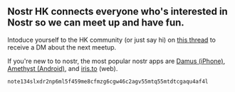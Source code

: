 ## Nostr HK connects everyone who's interested in Nostr so we can meet up and have fun.

Intoduce yourself to the HK community (or just say hi) on [this thread](https://snort.social/e/note134slxdr2np6ml5f459me8cfmzg6cgw46c2agv55mtq55mtdtcgaqu4af4l) to receive a DM about the next meetup. 

If you're new to to nostr, the most popular nostr apps are [Damus (iPhone)](https://apps.apple.com/us/app/damus/id1628663131), [Amethyst (Android)](https://github.com/vitorpamplona/amethyst/releases/latest), and [iris.to](https://iris.to) (web).

`note134slxdr2np6ml5f459me8cfmzg6cgw46c2agv55mtq55mtdtcgaqu4af4l`
